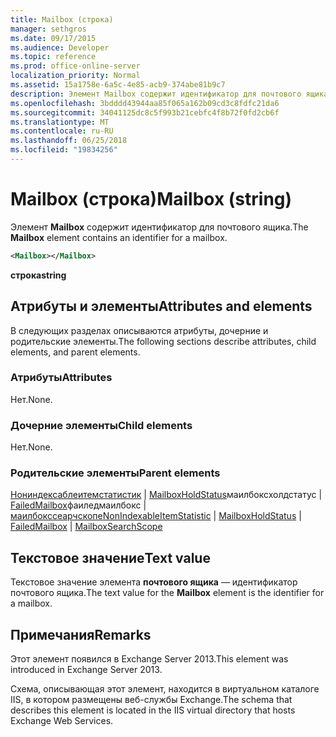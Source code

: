 ```yaml
---
title: Mailbox (строка)
manager: sethgros
ms.date: 09/17/2015
ms.audience: Developer
ms.topic: reference
ms.prod: office-online-server
localization_priority: Normal
ms.assetid: 15a1758e-6a5c-4e85-acb9-374abe81b9c7
description: Элемент Mailbox содержит идентификатор для почтового ящика.
ms.openlocfilehash: 3bdddd43944aa85f065a162b09cd3c8fdfc21da6
ms.sourcegitcommit: 34041125dc8c5f993b21cebfc4f8b72f0fd2cb6f
ms.translationtype: MT
ms.contentlocale: ru-RU
ms.lasthandoff: 06/25/2018
ms.locfileid: "19834256"
---
```

# <a name="mailbox-string"></a><span data-ttu-id="73d7b-103">Mailbox (строка)</span><span class="sxs-lookup"><span data-stu-id="73d7b-103">Mailbox (string)</span></span>

<span data-ttu-id="73d7b-104">Элемент **Mailbox** содержит идентификатор для почтового ящика.</span><span class="sxs-lookup"><span data-stu-id="73d7b-104">The **Mailbox** element contains an identifier for a mailbox.</span></span> 
  
```XML
<Mailbox></Mailbox>
```

<span data-ttu-id="73d7b-105">**строка**</span><span class="sxs-lookup"><span data-stu-id="73d7b-105">**string**</span></span>

## <a name="attributes-and-elements"></a><span data-ttu-id="73d7b-106">Атрибуты и элементы</span><span class="sxs-lookup"><span data-stu-id="73d7b-106">Attributes and elements</span></span>

<span data-ttu-id="73d7b-107">В следующих разделах описываются атрибуты, дочерние и родительские элементы.</span><span class="sxs-lookup"><span data-stu-id="73d7b-107">The following sections describe attributes, child elements, and parent elements.</span></span>
  
### <a name="attributes"></a><span data-ttu-id="73d7b-108">Атрибуты</span><span class="sxs-lookup"><span data-stu-id="73d7b-108">Attributes</span></span>

<span data-ttu-id="73d7b-109">Нет.</span><span class="sxs-lookup"><span data-stu-id="73d7b-109">None.</span></span>
  
### <a name="child-elements"></a><span data-ttu-id="73d7b-110">Дочерние элементы</span><span class="sxs-lookup"><span data-stu-id="73d7b-110">Child elements</span></span>

<span data-ttu-id="73d7b-111">Нет.</span><span class="sxs-lookup"><span data-stu-id="73d7b-111">None.</span></span>
  
### <a name="parent-elements"></a><span data-ttu-id="73d7b-112">Родительские элементы</span><span class="sxs-lookup"><span data-stu-id="73d7b-112">Parent elements</span></span>

<span data-ttu-id="73d7b-113">[Нониндексаблеитемстатистик](nonindexableitemstatistic.md) | [MailboxHoldStatus](mailboxholdstatus.md)маилбоксхолдстатус | [FailedMailbox](failedmailbox.md)фаиледмаилбокс | [маилбокссеарчскопе](mailboxsearchscope.md)</span><span class="sxs-lookup"><span data-stu-id="73d7b-113">[NonIndexableItemStatistic](nonindexableitemstatistic.md) | [MailboxHoldStatus](mailboxholdstatus.md) | [FailedMailbox](failedmailbox.md) | [MailboxSearchScope](mailboxsearchscope.md)</span></span>
  
## <a name="text-value"></a><span data-ttu-id="73d7b-114">Текстовое значение</span><span class="sxs-lookup"><span data-stu-id="73d7b-114">Text value</span></span>

<span data-ttu-id="73d7b-115">Текстовое значение элемента **почтового ящика** — идентификатор почтового ящика.</span><span class="sxs-lookup"><span data-stu-id="73d7b-115">The text value for the **Mailbox** element is the identifier for a mailbox.</span></span> 
  
## <a name="remarks"></a><span data-ttu-id="73d7b-116">Примечания</span><span class="sxs-lookup"><span data-stu-id="73d7b-116">Remarks</span></span>

<span data-ttu-id="73d7b-117">Этот элемент появился в Exchange Server 2013.</span><span class="sxs-lookup"><span data-stu-id="73d7b-117">This element was introduced in Exchange Server 2013.</span></span>
  
<span data-ttu-id="73d7b-118">Схема, описывающая этот элемент, находится в виртуальном каталоге IIS, в котором размещены веб-службы Exchange.</span><span class="sxs-lookup"><span data-stu-id="73d7b-118">The schema that describes this element is located in the IIS virtual directory that hosts Exchange Web Services.</span></span>
  


